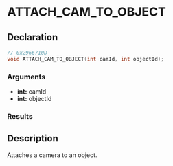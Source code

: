 # ATTACH_CAM_TO_OBJECT

## Declaration
```cpp
// 0x2966710D
void ATTACH_CAM_TO_OBJECT(int camId, int objectId);
```

### Arguments
- **int:** camId
- **int:** objectId

### Results

## Description
Attaches a camera to an object.